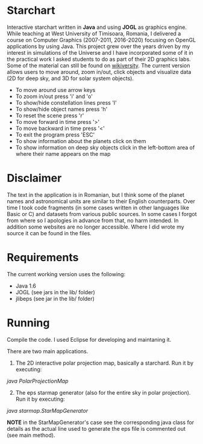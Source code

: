 # Starchart

Interactive starchart written in **Java** and using **JOGL** as graphics engine. While teaching at West University of Timisoara, Romania, I delivered a course on Computer Graphics (2007-2011, 2016-2020) focusing on OpenGL applications by using Java. This project grew over the years driven by my interest in simulations of the Universe and I have incorporated some of it in the practical work I asked students to do as part of their 2D graphics labs. Some of the material can still be found on [wikiversity](https://beta.wikiversity.org/wiki/Computer_graphics_--_2008-2009_--_info.uvt.ro/Laboratory_agenda).
The current version allows users to move around, zoom in/out, click objects and visualize data (2D for deep sky, and 3D for solar system objects).

- To move around use arrow keys
- To zoom in/out press 'i' and 'o'
- To show/hide constellation lines press 'l'
- To show/hide object names press 'h'
- To reset the scene press 'r'
- To move forward in time press '>'
- To move backward in time press '<'
- To exit the program press 'ESC'
- To show information about the planets click on them
- To show information on deep sky objects click in the left-bottom area of where their name appears on the map


# Disclaimer

The text in the application is in Romanian, but I think some of the planet names and astronomical units are similar to their English counterparts.
Over time I took code fragments (in some cases written in other languages like Basic or C) and datasets from various public sources. In some cases I forgot from where so I apologies in advance from that, no harm intended. In addition some websites are no longer accessible. Where I did wrote my source it can be found in the files.

# Requirements

The current working version uses the following:

- Java 1.6
- JOGL (see jars in the lib/ folder)
- jlibeps (see jar in the lib/ folder)

# Running

Compile the code. I used Eclipse for developing and maintaning it.

There are two main applications.

1. The 2D interactive polar projection map, basically a starchard. Run it by executing:

*java PolarProjectionMap*

2. The eps starmap generator (also for the entire sky in polar projection). Run it by executing:

*java starmap.StarMapGenerator*

**NOTE** in the StarMapGenerator's case see the corresponding java class for details as the actual line used to generate the eps file is commented out (see main method).

